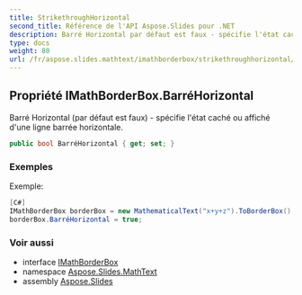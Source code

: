 ```yaml
---
title: StrikethroughHorizontal
second_title: Référence de l'API Aspose.Slides pour .NET
description: Barré Horizontal par défaut est faux - spécifie l'état caché ou affiché d'une ligne barrée horizontale.
type: docs
weight: 80
url: /fr/aspose.slides.mathtext/imathborderbox/strikethroughhorizontal/
---
```


## Propriété IMathBorderBox.BarréHorizontal

Barré Horizontal (par défaut est faux) - spécifie l'état caché ou affiché d'une ligne barrée horizontale.

```csharp
public bool BarréHorizontal { get; set; }
```

### Exemples

Exemple:

```csharp
[C#]
IMathBorderBox borderBox = new MathematicalText("x+y+z").ToBorderBox();
borderBox.BarréHorizontal = true;
```

### Voir aussi

* interface [IMathBorderBox](../../imathborderbox)
* namespace [Aspose.Slides.MathText](../../imathborderbox)
* assembly [Aspose.Slides](../../../)

<!-- NE PAS ÉDITER : généré par xmldocmd pour Aspose.Slides.dll -->
